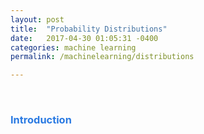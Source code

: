 ```yaml
---
layout: post
title:  "Probability Distributions"
date:   2017-04-30 01:05:31 -0400
categories: machine learning
permalink: /machinelearning/distributions

---
```


<br/>

<h3 style="color:#2a7ae2"> Introduction </h3>